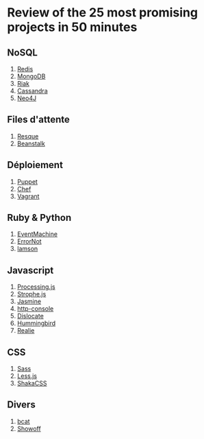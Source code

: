 Review of the 25 most promising projects in 50 minutes
======================================================

NoSQL
-----

1. [Redis](http://redis.io/)
1. [MongoDB](http://www.mongodb.org/)
1. [Riak](http://wiki.basho.com/display/RIAK/Riak)
1. [Cassandra](http://cassandra.apache.org/)
1. [Neo4J](http://neo4j.org/)

Files d'attente
---------------

1. [Resque](http://github.com/defunkt/resque)
1. [Beanstalk](http://kr.github.com/beanstalkd/)

Déploiement
-----------

1. [Puppet](http://www.puppetlabs.com/puppet/introduction/)
1. [Chef](http://wiki.opscode.com/display/chef/Home)
1. [Vagrant](http://vagrantup.com/)

Ruby & Python
-------------

1. [EventMachine](http://rubyeventmachine.com/)
1. [ErrorNot](http://github.com/errornot/ErrorNot)
1. [lamson](http://lamsonproject.org/)

Javascript
----------

1. [Processing.js](http://processingjs.org/)
1. [Strophe.js](http://code.stanziq.com/strophe/)
1. [Jasmine](http://pivotal.github.com/jasmine/)
1. [http-console](http://github.com/cloudhead/http-console)
1. [Dislocate](http://github.com/pquerna/ndislocate)
1. [Hummingbird](http://mnutt.github.com/hummingbird/)
1. [Realie](http://github.com/laktek/realie)

CSS
---

1. [Sass](http://sass-lang.com/)
1. [Less.js](http://github.com/cloudhead/less.js)
1. [ShakaCSS](http://shakacss.af83.com/)

Divers
------

1. [bcat](http://rtomayko.github.com/bcat/)
1. [Showoff](http://github.com/schacon/showoff)

